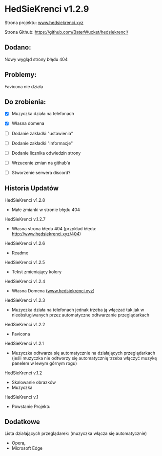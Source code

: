 
# HedSieKrenci v1.2.9

Strona projektu: www.hedsiekrenci.xyz

Strona Github: https://github.com/BaterWucket/hedsiekrenci/

## Dodano:

Nowy wygląd strony błędu 404

## Problemy:

Favicona nie działa

## Do zrobienia:
- [x] Muzyczka działa na telefonach
- [x] Własna domena
- [ ] Dodanie zakładki "ustawienia"
- [ ] Dodanie zakładki "informacje"
- [ ] Dodanie licznika odwiedzin strony
- [ ] Wrzucenie zmian na github'a
- [ ] Stworzenie serwera discord?


## Historia Updatów
HedSieKrenci v1.2.8
- Małe zmianki w stronie błędu 404

HedSieKrenci v.1.2.7
- Własna strona błędu 404 (przykład błędu: http://www.hedsiekrenci.xyz/404)

HedSieKrenci v1.2.6
- Readme

HedSieKrenci v1.2.5
- Tekst zmieniający kolory

HedSieKrenci v1.2.4
- Własna Domena (www.hedsiekrenci.xyz)

HedSieKrenci v1.2.3
- Muzyczka działa na telefonach jednak trzeba ją włączać tak jak w nieobsługiwanych przez automatyczne odtwarzanie przeglądarkach

HedSieKrenci v1.2.2
- Favicona

HedSieKrenci v1.2.1
-  Muzyczka odtwarza się automatycznie na działających przeglądarkach (jeśli muzyczka nie odtworzy się automatycznię trzeba włączyć muzykę panelem w lewym górnym rogu)

HedSieKrenci v.1.2
- Skalowanie obrazków
- Muzyczka

HedSieKrenci v.1
- Powstanie Projektu

## Dodatkowe

Lista działających przeglądarek: (muzyczka włącza się automatycznie)
 - Opera,
 - Microsoft Edge
